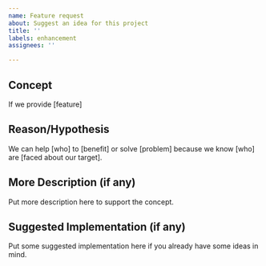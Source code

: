 ```yaml
---
name: Feature request
about: Suggest an idea for this project
title: ''
labels: enhancement
assignees: ''

---
```


## Concept
If we provide \[feature]

## Reason/Hypothesis

We can help \[who] to \[benefit] or solve \[problem] because we know \[who] are \[faced about our target].

## More Description (if any)

Put more description here to support the concept.

## Suggested Implementation (if any)

Put some suggested implementation here if you already have some ideas in mind.